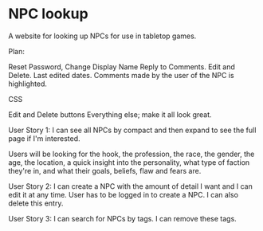 # NPC lookup

A website for looking up NPCs for use in tabletop games. 

Plan: 
  
Reset Password, Change Display Name
Reply to Comments. Edit and Delete. Last edited dates. Comments made by the user of the NPC is highlighted. 

CSS

Edit and Delete buttons
Everything else; make it all look great.

User Story 1: I can see all NPCs by compact and then expand to see the full page if I'm interested. 

  Users will be looking for the hook, the profession, the race, the gender, the age, the location, a quick insight into the personality, what type of faction they're in, and what their goals, beliefs, flaw and fears are.
  
User Story 2: I can create a NPC with the amount of detail I want and I can edit it at any time. User has to be logged in to create a NPC. I can also delete this entry. 

User Story 3: I can search for NPCs by tags. I can remove these tags.